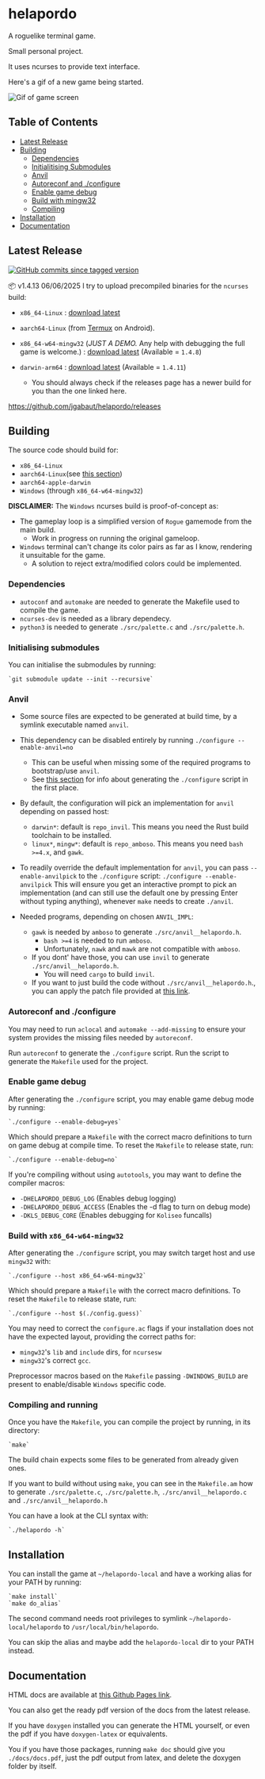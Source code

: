 # helapordo

  A roguelike terminal game.

  Small personal project.

  It uses ncurses to provide text interface.

  Here's a gif of a new game being started.

  ![Gif of game screen](https://i.giphy.com/media/v1.Y2lkPTc5MGI3NjExYjZvM2o4cGZrYnp1ZjBqMHg0bjN3ZHNkNGZmMTl3bDRzdXpnc2xidCZlcD12MV9pbnRlcm5hbF9naWZfYnlfaWQmY3Q9Zw/3IwUfOkjcxWg2cQuIU/giphy.gif)


## Table of Contents <a name = "index"></a>

+ [Latest Release](#latest_release)
+ [Building](#building)
  + [Dependencies](#dependencies)
  + [Initialitising Submodules](#init_submodules)
  + [Anvil](#dependencies)
  + [Autoreconf and ./configure](#autotools)
  + [Enable game debug](#debug_access)
  + [Build with mingw32](#mingw32_build)
  + [Compiling](#compiling)
+ [Installation](#installation)
+ [Documentation](#doc)

## Latest Release <a name = "latest_release"></a>

  [![GitHub commits since tagged version](https://img.shields.io/github/commits-since/jgabaut/helapordo/1.4.0)](https://github.com/jgabaut/helapordo/commits/master)

  📦 v1.4.13 06/06/2025
  I try to upload precompiled binaries for the `ncurses` build:

  - `x86_64-Linux` : [download latest](https://github.com/jgabaut/helapordo/releases/download/1.4.13/helapordo-nc-1.4.13-Linux-x86_64.zip)
  - `aarch64-Linux` (from [Termux](https://f-droid.org/packages/com.termux/) on Android).
  - `x86_64-w64-mingw32` (*JUST A DEMO.* Any help with debugging the full game is welcome.) : [download latest](https://github.com/jgabaut/helapordo/releases/download/1.4.8/helapordo.exe-nc-1.4.8-w64-mingw32-x86_64.zip) (Available = `1.4.8`)

  - `darwin-arm64` : [download latest](https://github.com/jgabaut/helapordo/releases/download/1.4.11/helapordo-nc-1.4.11-darwin-arm64.zip) (Available = `1.4.11`)
    - You should always check if the releases page has a newer build for you than the one linked here.

  https://github.com/jgabaut/helapordo/releases

## Building <a name = "building"></a>

  The source code should build for:

  - `x86_64-Linux`
  - `aarch64-Linux`(see [this section](#latest_release))
  - `aarch64-apple-darwin`
  - `Windows` (through `x86_64-w64-mingw32`)

  **DISCLAIMER:**  The `Windows` ncurses build is proof-of-concept as:

  - The gameplay loop is a simplified version of `Rogue` gamemode from the main build.
    - Work in progress on running the original gameloop.
  - `Windows` terminal can't change its color pairs as far as I know, rendering it unsuitable for the game.
    - A solution to reject extra/modified colors could be implemented.

### Dependencies <a name = "dependencies"></a>

  - `autoconf` and `automake` are needed to generate the Makefile used to compile the game.
  - `ncurses-dev` is needed as a library dependecy.
  - `python3` is needed to generate `./src/palette.c` and `./src/palette.h`.

### Initialising submodules <a name = "init_submodules"></a>

  You can initialise the submodules by running:

    `git submodule update --init --recursive`

### Anvil <a name = "anvil"></a>

  - Some source files are expected to be generated at build time, by a symlink executable named `anvil`.

  - This dependency can be disabled entirely by running
    `./configure --enable-anvil=no`
    - This can be useful when missing some of the required programs to bootstrap/use `anvil`.
    - See [this section](#autotools) for info about generating the `./configure` script in the first place.

  - By default, the configuration will pick an implementation for `anvil` depending on passed host:
    - `darwin*`: default is `repo_invil`. This means you need the Rust build toolchain to be installed.
    - `linux*`, `mingw*`: default is `repo_amboso`. This means you need `bash >=4.x`, and `gawk`.
  - To readily override the default implementation for `anvil`, you can pass `--enable-anvilpick` to the `./configure` script:
    `./configure --enable-anvilpick`
    This will ensure you get an interactive prompt to pick an implementation (and can still use the default one by pressing Enter without typing anything), whenever `make` needs to create `./anvil`.

  - Needed programs, depending on chosen `ANVIL_IMPL`:
    - `gawk` is needed by `amboso` to generate `./src/anvil__helapordo.h`.
      - `bash >=4` is needed to run `amboso`.
      - Unfortunately, `nawk` and `mawk` are not compatible with `amboso`.
    - If you dont' have those, you can use `invil` to generate `./src/anvil__helapordo.h`.
      - You will need `cargo` to build `invil`.
    - If you want to just build the code without `./src/anvil__helapordo.h`., you can apply the patch file provided at [this link](https://github.com/jgabaut/helapordo/issues/52#issuecomment-1871877437).

### Autoreconf and ./configure <a name = "autotools"></a>

  You may need to run `aclocal` and `automake --add-missing` to ensure your system provides the missing files needed by `autoreconf`.

  Run `autoreconf` to generate the `./configure` script. Run the script to generate the `Makefile` used for the project.

### Enable game debug  <a name = "debug_access"></a>

  After generating the `./configure` script, you may enable game debug mode by running:

    `./configure --enable-debug=yes`

  Which should prepare a `Makefile` with the correct macro definitions to turn on game debug at compile time. To reset the `Makefile` to release state, run:

    `./configure --enable-debug=no`

  If you're compiling without using `autotools`, you may want to define the compiler macros:

  - `-DHELAPORDO_DEBUG_LOG`  (Enables debug logging)
  - `-DHELAPORDO_DEBUG_ACCESS` (Enables the -d flag to turn on debug mode)
  - `-DKLS_DEBUG_CORE` (Enables debugging for `Koliseo` funcalls)

### Build with `x86_64-w64-mingw32` <a name = "mingw32_build"></a>

  After generating the `./configure` script, you may switch target host and use `mingw32` with:

    `./configure --host x86_64-w64-mingw32`

  Which should prepare a `Makefile` with the correct macro definitions. To reset the `Makefile` to release state, run:

    `./configure --host $(./config.guess)`

  You may need to correct the `configure.ac` flags if your installation does not have the expected layout, providing the correct paths for:

  - `mingw32`'s `lib` and `include` dirs, for `ncursesw`
  - `mingw32`'s correct `gcc`.

  Preprocessor macros based on the `Makefile` passing `-DWINDOWS_BUILD` are present to enable/disable `Windows` specific code.

### Compiling and running <a name = "compiling"></a>

  Once you have the `Makefile`, you can compile the project by running, in its directory:

    `make`

  The build chain expects some files to be generated from already given ones.

  If you want to build without using `make`, you can see in the `Makefile.am` how to generate `./src/palette.c`, `./src/palette.h`, `./src/anvil__helapordo.c` and `./src/anvil__helapordo.h`

  You can have a look at the CLI syntax with:

    `./helapordo -h`

## Installation <a name = "installation"></a>

  You can install the game at `~/helapordo-local` and have a working alias for your PATH by running:

    `make install`
    `make do_alias`

  The second command needs root privileges to symlink `~/helapordo-local/helapordo` to `/usr/local/bin/helapordo`.

  You can skip the alias and maybe add the `helapordo-local` dir to your PATH instead.

## Documentation <a name = "doc"></a>

  HTML docs are available at [this Github Pages link](https://jgabaut.github.io/helapordo-docs/index.html).

  You can also get the ready pdf version of the docs from the latest release.

  If you have `doxygen` installed you can generate the HTML yourself, or even the pdf if you have `doxygen-latex` or equivalents.

  You if you have those packages, running `make doc` should give you `./docs/docs.pdf`, just the pdf output from latex, and delete the doxygen folder by itself.

